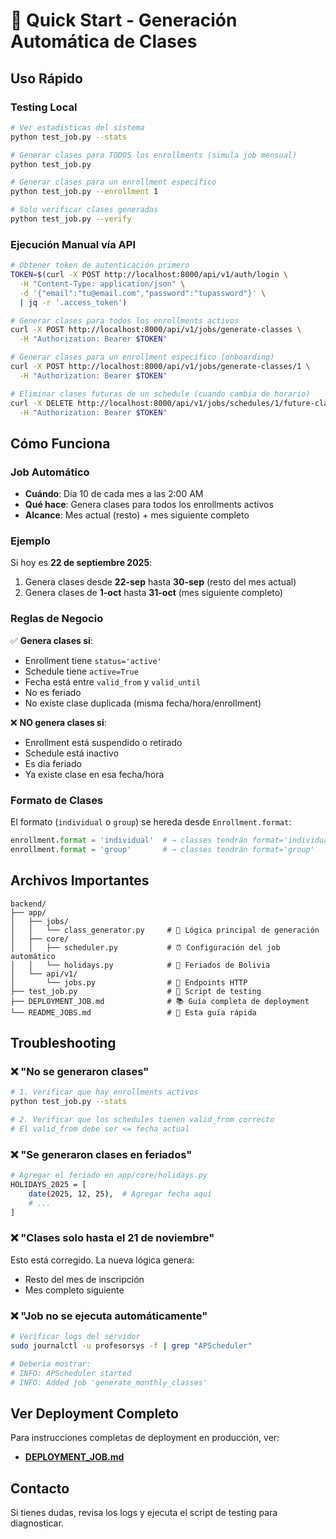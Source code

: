 # 🚀 Quick Start - Generación Automática de Clases

## Uso Rápido

### Testing Local

```bash
# Ver estadísticas del sistema
python test_job.py --stats

# Generar clases para TODOS los enrollments (simula job mensual)
python test_job.py

# Generar clases para un enrollment específico
python test_job.py --enrollment 1

# Solo verificar clases generadas
python test_job.py --verify
```

### Ejecución Manual vía API

```bash
# Obtener token de autenticación primero
TOKEN=$(curl -X POST http://localhost:8000/api/v1/auth/login \
  -H "Content-Type: application/json" \
  -d '{"email":"tu@email.com","password":"tupassword"}' \
  | jq -r '.access_token')

# Generar clases para todos los enrollments activos
curl -X POST http://localhost:8000/api/v1/jobs/generate-classes \
  -H "Authorization: Bearer $TOKEN"

# Generar clases para un enrollment específico (onboarding)
curl -X POST http://localhost:8000/api/v1/jobs/generate-classes/1 \
  -H "Authorization: Bearer $TOKEN"

# Eliminar clases futuras de un schedule (cuando cambia de horario)
curl -X DELETE http://localhost:8000/api/v1/jobs/schedules/1/future-classes \
  -H "Authorization: Bearer $TOKEN"
```

## Cómo Funciona

### Job Automático

- **Cuándo**: Día 10 de cada mes a las 2:00 AM
- **Qué hace**: Genera clases para todos los enrollments activos
- **Alcance**: Mes actual (resto) + mes siguiente completo

### Ejemplo

Si hoy es **22 de septiembre 2025**:

1. Genera clases desde **22-sep** hasta **30-sep** (resto del mes actual)
2. Genera clases de **1-oct** hasta **31-oct** (mes siguiente completo)

### Reglas de Negocio

✅ **Genera clases si**:
- Enrollment tiene `status='active'`
- Schedule tiene `active=True`
- Fecha está entre `valid_from` y `valid_until`
- No es feriado
- No existe clase duplicada (misma fecha/hora/enrollment)

❌ **NO genera clases si**:
- Enrollment está suspendido o retirado
- Schedule está inactivo
- Es día feriado
- Ya existe clase en esa fecha/hora

### Formato de Clases

El formato (`individual` o `group`) se hereda desde `Enrollment.format`:

```python
enrollment.format = 'individual'  # → classes tendrán format='individual'
enrollment.format = 'group'       # → classes tendrán format='group'
```

## Archivos Importantes

```
backend/
├── app/
│   ├── jobs/
│   │   └── class_generator.py     # 🎯 Lógica principal de generación
│   ├── core/
│   │   ├── scheduler.py           # ⏰ Configuración del job automático
│   │   └── holidays.py            # 📅 Feriados de Bolivia
│   └── api/v1/
│       └── jobs.py                # 🔌 Endpoints HTTP
├── test_job.py                    # 🧪 Script de testing
├── DEPLOYMENT_JOB.md              # 📚 Guía completa de deployment
└── README_JOBS.md                 # 📖 Esta guía rápida
```

## Troubleshooting

### ❌ "No se generaron clases"

```bash
# 1. Verificar que hay enrollments activos
python test_job.py --stats

# 2. Verificar que los schedules tienen valid_from correcto
# El valid_from debe ser <= fecha actual
```

### ❌ "Se generaron clases en feriados"

```bash
# Agregar el feriado en app/core/holidays.py
HOLIDAYS_2025 = [
    date(2025, 12, 25),  # Agregar fecha aquí
    # ...
]
```

### ❌ "Clases solo hasta el 21 de noviembre"

Esto está corregido. La nueva lógica genera:
- Resto del mes de inscripción
- Mes completo siguiente

### ❌ "Job no se ejecuta automáticamente"

```bash
# Verificar logs del servidor
sudo journalctl -u profesorsys -f | grep "APScheduler"

# Debería mostrar:
# INFO: APScheduler started
# INFO: Added job 'generate_monthly_classes'
```

## Ver Deployment Completo

Para instrucciones completas de deployment en producción, ver:
- **[DEPLOYMENT_JOB.md](./DEPLOYMENT_JOB.md)**

## Contacto

Si tienes dudas, revisa los logs y ejecuta el script de testing para diagnosticar.
